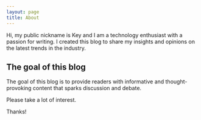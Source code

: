 ```yaml
---
layout: page
title: About
---
```


Hi, my public nickname is Key and I am a technology enthusiast with a passion for writing. I created this blog to share my insights and opinions on the latest trends in the industry.

## The goal of this blog

The goal of this blog is to provide readers with informative and thought-provoking content that sparks discussion and debate.

Please take a lot of interest.

Thanks!

